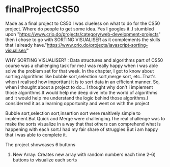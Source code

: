 # finalProjectCS50
Made as a final project to CS50
I was clueless on what to do for the CS50 project. Where do people to get some idea..Yes I googles it..I  stumbled upon "https://www.crio.do/projects/category/web-development-projects" then i chose to go with SORTING VISUALISER as it complements the skills that i already have."https://www.crio.do/projects/javascript-sorting-visualiser/"

WHY SORTING VISUALISER? :
Data structures and algorithms part of CS50 course was a challenging task for me.I was really happy when i was able solve the problem set for that week. In the chapter, I got to know about sorting algorithms like bubble sort,selection sort,merge sort, etc..That's when i realised how importtant it is to sort data in an efficient manner. So, when i thought about a project to do... I thought why don't i implement those algorithms.It would help me deep dive into the world of algorithms and it would help me understand the logic behind those algorithms.I considerred it as a learning opportunity and went on with the project

Bubble sort,selection sort,insertion sort were realtively simple to implement.But Quick and Merge were challenging.The real challenge was to make the sorts visualize in a way that that others can comprehend what is happening with each sort.I had my fair share of struggles.But i am happy that i was able to complete it.

The project showcases 6 buttons
1) New Array: Creates new array with random numbers each time
2-6) buttons to visualize each sorts
